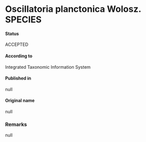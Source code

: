 Oscillatoria planctonica Wolosz. SPECIES
=======

#### Status
ACCEPTED

#### According to
Integrated Taxonomic Information System

#### Published in
null

#### Original name
null

### Remarks
null